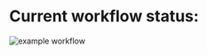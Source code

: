# Current workflow status:

![example workflow](https://github.com/VitaliiLuki/foodgram-project-react/actions/workflows/foodgram_workflow.yaml/badge.svg)
